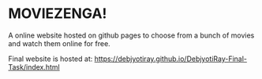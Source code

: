 # MOVIEZENGA!

A online website hosted on github pages to choose from a bunch of movies and watch them online for free.

Final website is hosted at: https://debjyotiray.github.io/DebjyotiRay-Final-Task/index.html
